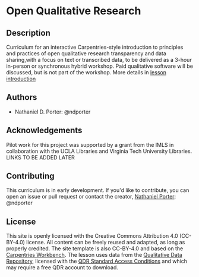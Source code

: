 # Open Qualitative Research

## Description

Curriculum for an interactive Carpentries-style introduction to principles and practices of open qualitative research transparency and data sharing,with a focus on text or transcribed data, to be delivered as a 3-hour in-person or synchronous hybrid workshop. Paid qualitative software will be discussed, but is not part of the workshop. More details in [lesson introduction](https://ucla-imls-open-sci.info/open-qualitative-research/)

## Authors

- Nathaniel D. Porter: @ndporter

## Acknowledgements

Pilot work for this project was supported by a grant from the IMLS in collaboration with the UCLA Libraries and Virginia Tech University Libraries. LINKS TO BE ADDED LATER

## Contributing

This curriculum is in early development. If you'd like to contribute, you can open an issue or pull request or contact the creator, [Nathaniel Porter](mailto:ndporter@vt.edu): @ndporter

## License

This site is openly licensed with the Creative Commons Attribution 4.0 (CC-BY-4.0) license. All content can be freely reused and adapted, as long as properly credited. The site template is also CC-BY-4.0 and based on the [Carpentries Workbench](https://github.com/carpentries/workbench-template-md). The lesson uses data from the [Qualitative Data Repository](https://qdr.syr.edu/), licensed with the [QDR Standard Access Conditions](https://qdr.syr.edu/policies/qdr-standard-access-conditions) and which may require a free QDR account to download.
